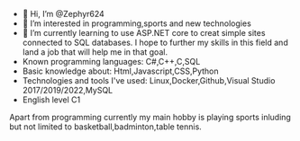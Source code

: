 - 👋 Hi, I’m @Zephyr624
- 👀 I’m interested in programming,sports and new technologies
- 🌱 I’m currently learning to use ASP.NET core to creat simple sites connected to SQL databases. I hope to further my skills in this field and land a job that will 
help me in that goal.
- Known programming languages: C#,C++,C,SQL
- Basic knowledge about: Html,Javascript,CSS,Python
- Technologies and tools I've used: Linux,Docker,Github,Visual Studio 2017/2019/2022,MySQL
- English level C1

Apart from programming currently my main hobby is playing sports inluding but not limited to basketball,badminton,table tennis.

<!---
Zephyr624/Zephyr624 is a ✨ special ✨ repository because its `README.md` (this file) appears on your GitHub profile.
You can click the Preview link to take a look at your changes.
--->

